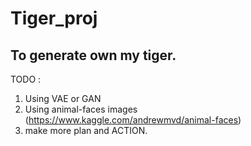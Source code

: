 # Tiger_proj


## To generate own my tiger.

TODO : 
1. Using VAE or GAN
2. Using animal-faces images 
(https://www.kaggle.com/andrewmvd/animal-faces)
3. make more plan and ACTION.


